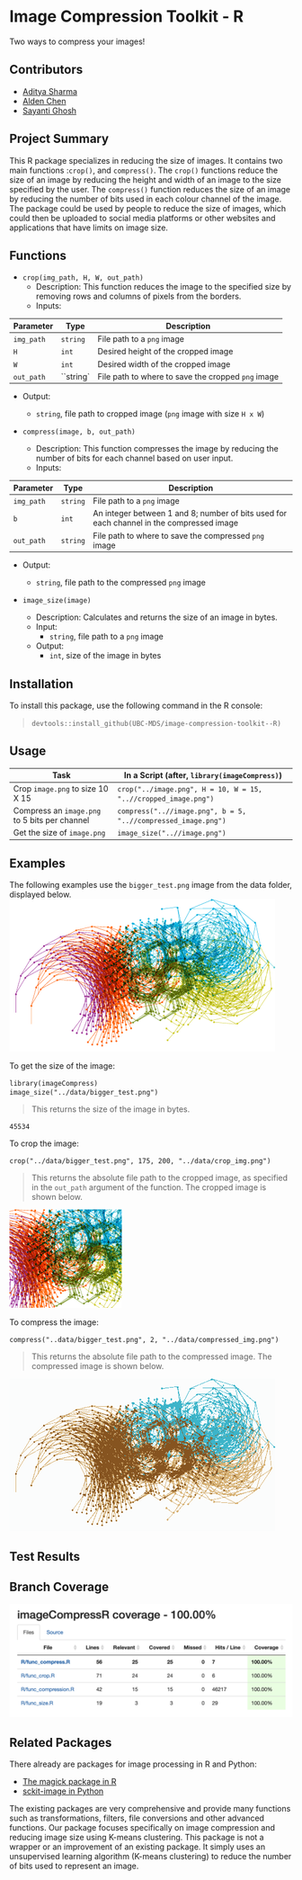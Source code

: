 # Image Compression Toolkit - R
Two ways to compress your images!

## Contributors

- [Aditya Sharma](https://github.com/adityashrm21)
- [Alden Chen](https://github.com/aldenchen)
- [Sayanti Ghosh](https://github.com/Sayanti86)

## Project Summary

This R package specializes in reducing the size of images. It contains two main functions :`crop()`, and `compress()`. The `crop()` functions reduce the size of an image by reducing the height and width of an image to the size specified by the user. The `compress()` function reduces the size of an image by reducing the number of bits used in each colour channel of the image. The package could be used by people to reduce the size of images, which could then be uploaded to social media platforms or other websites and applications that have limits on image size.

## Functions

- `crop(img_path, H, W, out_path)`
  - Description:
    This function reduces the image to the specified size by removing rows and columns of pixels from the borders.
  - Inputs:  

|Parameter |Type |Description |
|----------|-----|------------| 
|`img_path`|`string`| File path to a `png` image|
|`H`|`int`| Desired height of the cropped image |
|`W`|`int`| Desired width of the cropped image|
|`out_path`|``string`| File path to where to save the cropped `png` image |  

  - Output:
    - `string`, file path to cropped image (`png` image with size `H x W`)  

- `compress(image, b, out_path)`
  - Description:
    This function compresses the image by reducing the number of bits for each channel based on user input.
  - Inputs:  

|Parameter |Type |Description |
|----------|-----|------------| 
|`img_path`|`string`| File path to a `png` image|
|`b`|`int`| An integer between 1 and 8; number of bits used for each channel in the compressed image |
|`out_path`|`string`| File path to where to save the compressed `png` image |
  - Output:
    - `string`, file path to the compressed `png` image   


- `image_size(image)`
  - Description:
    Calculates and returns the size of an image in bytes.
  - Input:
    - `string`, file path to a `png` image
  - Output:
    - `int`, size of the image in bytes 

## Installation

To install this package, use the following command in the R console:
> ```devtools::install_github(UBC-MDS/image-compression-toolkit--R)```

## Usage 
|Task    |  In a Script (after, `library(imageCompress)`)   |
|---------|---------------------|
|Crop `image.png` to size 10 X 15  |  `crop("../image.png", H = 10, W = 15, "..//cropped_image.png")`| 
|Compress an `image.png` to 5 bits per channel |  `compress("..//image.png", b = 5, "..//compressed_image.png")` |
|Get the size of `image.png`|  `image_size("..//image.png")`|

## Examples

The following examples use the `bigger_test.png` image from the data folder, displayed below. 
<img src = "https://raw.githubusercontent.com/UBC-MDS/image-compression-toolkit--R/update_tests/data/bigger_test.png" >

To get the size of the image:
```
library(imageCompress)
image_size("../data/bigger_test.png")
```
> This returns the size of the image in bytes.
```
45534
```

To crop the image:  
```
crop("../data/bigger_test.png", 175, 200, "../data/crop_img.png")
```

> This returns the absolute file path to the cropped image, as specified in the `out_path` argument of the function. The cropped image is shown below. 

<img src = "https://raw.githubusercontent.com/UBC-MDS/image-compression-toolkit--R/update_tests/data/crop_img.png" >

To compress the image:
```
compress("..data/bigger_test.png", 2, "../data/compressed_img.png")
```

> This returns the absolute file path to the compressed image. The compressed image is shown below.   

<img src = "https://raw.githubusercontent.com/UBC-MDS/image-compression-toolkit--R/update_tests/data/compressed_img.png" >

## Test Results  
 
## Branch Coverage  
<img src = "https://raw.githubusercontent.com/UBC-MDS/image-compression-toolkit--R/update_tests/data/branch_coverage.png" width = "555">


## Related Packages
There already are packages for image processing in R and Python:
  - [The magick package in R](https://cran.r-project.org/web/packages/magick/vignettes/intro.html)
  - [sckit-image in Python](https://scikit-image.org/)

The existing packages are very comprehensive and provide many functions such as transformations, filters, file conversions and other advanced functions. Our package focuses specifically on image compression and reducing image size using K-means clustering. This package is not a wrapper or an improvement of an existing package. It simply uses an unsupervised learning algorithm (K-means clustering) to reduce the number of bits used to represent an image.

